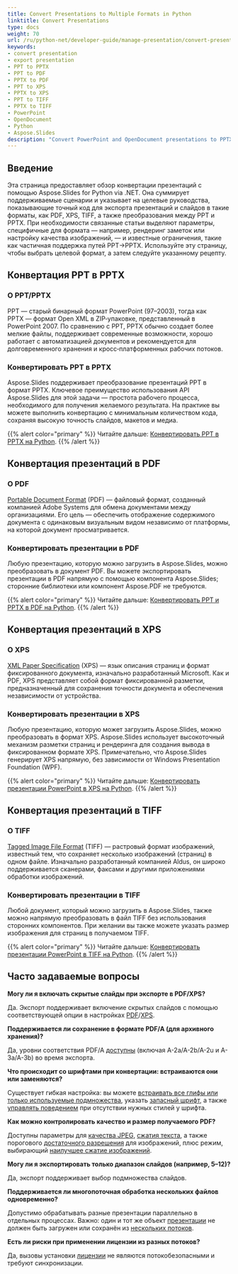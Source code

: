 ```yaml
---
title: Convert Presentations to Multiple Formats in Python
linktitle: Convert Presentations
type: docs
weight: 70
url: /ru/python-net/developer-guide/manage-presentation/convert-presentation/
keywords:
- convert presentation
- export presentation
- PPT to PPTX
- PPT to PDF
- PPTX to PDF
- PPT to XPS
- PPTX to XPS
- PPT to TIFF
- PPTX to TIFF
- PowerPoint
- OpenDocument
- Python
- Aspose.Slides
description: "Convert PowerPoint and OpenDocument presentations to PPTX, PDF, XPS, TIFF and more with Aspose.Slides for Python via .NET. Simple, high-quality conversion."
---
```


## **Введение**

Эта страница предоставляет обзор конвертации презентаций с помощью Aspose.Slides for Python via .NET. Она суммирует поддерживаемые сценарии и указывает на целевые руководства, показывающие точный код для экспорта презентаций и слайдов в такие форматы, как PDF, XPS, TIFF, а также преобразования между PPT и PPTX. При необходимости связанные статьи выделяют параметры, специфичные для формата — например, рендеринг заметок или настройку качества изображений, — и известные ограничения, такие как частичная поддержка путей PPT→PPTX. Используйте эту страницу, чтобы выбрать целевой формат, а затем следуйте указанному рецепту.

## **Конвертация PPT в PPTX**

### **О PPT/PPTX**

PPT — старый бинарный формат PowerPoint (97–2003), тогда как PPTX — формат Open XML в ZIP‑упаковке, представленный в PowerPoint 2007. По сравнению с PPT, PPTX обычно создает более мелкие файлы, поддерживает современные возможности, хорошо работает с автоматизацией документов и рекомендуется для долговременного хранения и кросс‑платформенных рабочих потоков.

### **Конвертировать PPT в PPTX**

Aspose.Slides поддерживает преобразование презентаций PPT в формат PPTX. Ключевое преимущество использования API Aspose.Slides для этой задачи — простота рабочего процесса, необходимого для получения желаемого результата. На практике вы можете выполнить конвертацию с минимальным количеством кода, сохраняя высокую точность слайдов, макетов и медиа.

{{% alert color="primary" %}}
Читайте дальше: [Конвертировать PPT в PPTX на Python](/slides/ru/python-net/convert-ppt-to-pptx/).
{{% /alert %}}

## **Конвертация презентаций в PDF**

### **О PDF**

[Portable Document Format](https://en.wikipedia.org/wiki/PDF) (PDF) — файловый формат, созданный компанией Adobe Systems для обмена документами между организациями. Его цель — обеспечить отображение содержимого документа с одинаковым визуальным видом независимо от платформы, на которой документ просматривается.

### **Конвертировать презентации в PDF**

Любую презентацию, которую можно загрузить в Aspose.Slides, можно преобразовать в документ PDF. Вы можете экспортировать презентации в PDF напрямую с помощью компонента Aspose.Slides; сторонние библиотеки или компонент Aspose.PDF не требуются.

{{% alert color="primary" %}}
Читайте дальше: [Конвертировать PPT и PPTX в PDF на Python](/slides/ru/python-net/convert-powerpoint-to-pdf/).
{{% /alert %}}

## **Конвертация презентаций в XPS**

### **О XPS**

[XML Paper Specification](https://en.wikipedia.org/wiki/Open_XML_Paper_Specification) (XPS) — язык описания страниц и формат фиксированного документа, изначально разработанный Microsoft. Как и PDF, XPS представляет собой формат фиксированной разметки, предназначенный для сохранения точности документа и обеспечения независимости от устройства.

### **Конвертировать презентации в XPS**

Любую презентацию, которую может загрузить Aspose.Slides, можно преобразовать в формат XPS. Aspose.Slides использует высокоточный механизм разметки страниц и рендеринга для создания вывода в фиксированном формате XPS. Примечательно, что Aspose.Slides генерирует XPS напрямую, без зависимости от Windows Presentation Foundation (WPF).

{{% alert color="primary" %}}
Читайте дальше: [Конвертировать презентации PowerPoint в XPS на Python](/slides/ru/python-net/convert-powerpoint-to-xps/).
{{% /alert %}}

## **Конвертация презентаций в TIFF**

### **О TIFF**

[Tagged Image File Format](https://en.wikipedia.org/wiki/TIFF) (TIFF) — растровый формат изображений, известный тем, что сохраняет несколько изображений (страниц) в одном файле. Изначально разработанный компанией Aldus, он широко поддерживается сканерами, факсами и другими приложениями обработки изображений.

### **Конвертировать презентации в TIFF**

Любой документ, который можно загрузить в Aspose.Slides, также можно напрямую преобразовать в файл TIFF без использования сторонних компонентов. При желании вы также можете указать размер изображения для страниц в получаемом TIFF.

{{% alert color="primary" %}}
Читайте дальше: [Конвертировать презентации PowerPoint в TIFF на Python](/slides/ru/python-net/convert-powerpoint-to-tiff/).
{{% /alert %}}

## **Часто задаваемые вопросы**

**Могу ли я включать скрытые слайды при экспорте в PDF/XPS?**

Да. Экспорт поддерживает включение скрытых слайдов с помощью соответствующей опции в настройках [PDF](https://reference.aspose.com/slides/python-net/aspose.slides.export/pdfoptions/show_hidden_slides/)/[XPS](https://reference.aspose.com/slides/python-net/aspose.slides.export/xpsoptions/show_hidden_slides/).

**Поддерживается ли сохранение в формате PDF/A (для архивного хранения)?**

Да, уровни соответствия PDF/A [доступны](https://reference.aspose.com/slides/python-net/aspose.slides.export/pdfcompliance/) (включая A-2a/A-2b/A-2u и A-3a/A-3b) во время экспорта.

**Что происходит со шрифтами при конвертации: встраиваются они или заменяются?**

Существует гибкая настройка: вы можете [встраивать все глифы или только используемые подмножества](/slides/ru/python-net/embedded-font/), указать [запасный шрифт](/slides/ru/python-net/fallback-font/), а также [управлять поведением](/slides/ru/python-net/font-substitution/) при отсутствии нужных стилей у шрифта.

**Как можно контролировать качество и размер получаемого PDF?**

Доступны параметры для [качества JPEG](https://reference.aspose.com/slides/python-net/aspose.slides.export/pdfoptions/jpeg_quality/), [сжатия текста](https://reference.aspose.com/slides/python-net/aspose.slides.export/pdfoptions/text_compression/), а также порогового [достаточного разрешения](https://reference.aspose.com/slides/python-net/aspose.slides.export/pdfoptions/sufficient_resolution/) для изображений, плюс режим, выбирающий [наилучшее сжатие изображений](https://reference.aspose.com/slides/python-net/aspose.slides.export/pdfoptions/best_images_compression_ratio/).

**Могу ли я экспортировать только диапазон слайдов (например, 5–12)?**

Да, экспорт поддерживает выбор подмножества слайдов.

**Поддерживается ли многопоточная обработка нескольких файлов одновременно?**

Допустимо обрабатывать разные презентации параллельно в отдельных процессах. Важно: один и тот же объект [презентации](https://reference.aspose.com/slides/python-net/aspose.slides/presentation/) не должен быть загружен или сохранён из [нескольких потоков](/slides/ru/python-net/multithreading/).

**Есть ли риски при применении лицензии из разных потоков?**

Да, вызовы установки [лицензии](/slides/ru/python-net/licensing/) не являются потокобезопасными и требуют синхронизации.